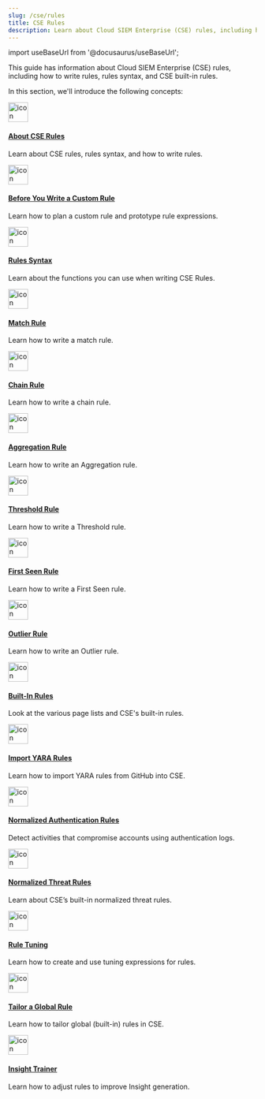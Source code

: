 ```yaml
---
slug: /cse/rules
title: CSE Rules
description: Learn about Cloud SIEM Enterprise (CSE) rules, including how to write rules, rules syntax, and CSE built-in rules.
---
```


import useBaseUrl from '@docusaurus/useBaseUrl';

This guide has information about Cloud SIEM Enterprise (CSE) rules, including how to write rules, rules syntax, and CSE built-in rules.

In this section, we'll introduce the following concepts:

<div className="box-wrapper" markdown="1">
<div className="box smallbox1 card">
  <div className="container">
  <a href="/docs/cse/rules/about-cse-rules"><img src={useBaseUrl('img/icons/operations/rules.png')} alt="icon" width="40"/><h4>About CSE Rules</h4></a>
  <p>Learn about CSE rules, rules syntax, and how to write rules.</p>
  </div>
</div>
<div className="box smallbox2 card">
  <div className="container">
  <a href="/docs/cse/rules/before-writing-custom-rule"><img src={useBaseUrl('img/icons/operations/rules.png')} alt="icon" width="40"/><h4>Before You Write a Custom Rule</h4></a>
  <p>Learn how to plan a custom rule and prototype rule expressions.</p>
  </div>
</div>
<div className="box smallbox3 card">
  <div className="container">
  <a href="/docs/cse/rules/cse-rules-syntax"><img src={useBaseUrl('img/icons/operations/rules.png')} alt="icon" width="40"/><h4>Rules Syntax</h4></a>
  <p>Learn about the functions you can use when writing CSE Rules.</p>
  </div>
</div>
<div className="box smallbox4 card">
  <div className="container">
  <a href="/docs/cse/rules/write-match-rule"><img src={useBaseUrl('img/icons/operations/rules.png')} alt="icon" width="40"/><h4>Match Rule</h4></a>
  <p>Learn how to write a match rule.</p>
  </div>
</div>
<div className="box smallbox5 card">
  <div className="container">
  <a href="/docs/cse/rules/write-chain-rule"><img src={useBaseUrl('img/icons/operations/rules.png')} alt="icon" width="40"/><h4>Chain Rule</h4></a>
  <p>Learn how to write a chain rule.</p>
  </div>
</div>
<div className="box smallbox6 card">
  <div className="container">
  <a href="/docs/cse/rules/write-aggregation-rule"><img src={useBaseUrl('img/icons/operations/rules.png')} alt="icon" width="40"/><h4>Aggregation Rule</h4></a>
  <p>Learn how to write an Aggregation rule.</p>
  </div>  
</div>
<div className="box smallbox7 card">
  <div className="container">
  <a href="/docs/cse/rules/write-threshold-rule"><img src={useBaseUrl('img/icons/operations/rules.png')} alt="icon" width="40"/><h4>Threshold Rule</h4></a>
  <p>Learn how to write a Threshold rule.</p>
  </div>
</div>
<div className="box smallbox8 card">
  <div className="container">
  <a href="/docs/cse/rules/write-first-seen-rule"><img src={useBaseUrl('img/icons/operations/rules.png')} alt="icon" width="40"/><h4>First Seen Rule</h4></a>
  <p>Learn how to write a First Seen rule.</p>
  </div>
</div>
<div className="box smallbox9 card">
  <div className="container">
  <a href="/docs/cse/rules/write-Outlier-rule"><img src={useBaseUrl('img/icons/operations/rules.png')} alt="icon" width="40"/><h4>Outlier Rule</h4></a>
  <p>Learn how to write an Outlier rule.</p>
  </div>
</div>
<div className="box smallbox10 card">
  <div className="container">
  <a href="/docs/cse/rules/cse-built-in-rules"><img src={useBaseUrl('img/icons/operations/rules.png')} alt="icon" width="40"/><h4>Built-In Rules</h4></a>
  <p>Look at the various page lists and CSE's built-in rules.</p>
</div>
</div>
<div className="box smallbox11 card">
  <div className="container">
  <a href="/docs/cse/rules/import-yara-rules"><img src={useBaseUrl('img/icons/operations/rules.png')} alt="icon" width="40"/><h4>Import YARA Rules</h4></a>
  <p>Learn how to import YARA rules from GitHub into CSE.</p>
  </div>
</div>
<div className="box smallbox12 card">
  <div className="container">
  <a href="/docs/cse/rules/normalized-authentication-rules"><img src={useBaseUrl('img/icons/operations/rules.png')} alt="icon" width="40"/><h4>Normalized Authentication Rules</h4></a>
  <p>Detect activities that compromise accounts using authentication logs.</p>
  </div>
</div>
<div className="box smallbox13 card">
  <div className="container">
  <a href="/docs/cse/rules/normalized-threat-rules"><img src={useBaseUrl('img/icons/operations/rules.png')} alt="icon" width="40"/><h4>Normalized Threat Rules</h4></a>
  <p>Learn about CSE’s built-in normalized threat rules.</p>
  </div>  
</div>
<div className="box smallbox14 card">
  <div className="container">
  <a href="/docs/cse/rules/rule-tuning-expressions"><img src={useBaseUrl('img/icons/operations/rules.png')} alt="icon" width="40"/><h4>Rule Tuning</h4></a>
  <p>Learn how to create and use tuning expressions for rules.</p>
  </div>
</div>
<div className="box smallbox15 card">
  <div className="container">
  <a href="/docs/cse/rules/tailor-global-rule"><img src={useBaseUrl('img/icons/operations/rules.png')} alt="icon" width="40"/><h4>Tailor a Global Rule</h4></a>
  <p>Learn how to tailor global (built-in) rules in CSE.</p>
  </div>
</div>
<div className="box smallbox16 card">
  <div className="container">
  <a href="/docs/cse/rules/insight-trainer"><img src={useBaseUrl('img/icons/operations/rules.png')} alt="icon" width="40"/><h4>Insight Trainer</h4></a>
  <p>Learn how to adjust rules to improve Insight generation.</p>
  </div>
</div>
</div>
